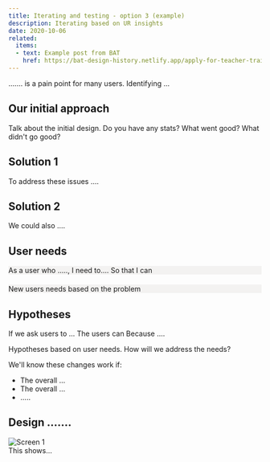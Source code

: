 ```yaml
---
title: Iterating and testing - option 3 (example)
description: Iterating based on UR insights
date: 2020-10-06
related:
  items:
  - text: Example post from BAT
    href: https://bat-design-history.netlify.app/apply-for-teacher-training/getting-references-before-submitting/
---
```

....... is a pain point for many users. Identifying ...

## Our initial approach

Talk about the initial design. Do you have any stats? What went good? What didn't go good?

## Solution 1
To address these issues ....

## Solution 2
We could also ....

## User needs
<div class="govuk-panel" style="background-color:#F3F2F1;text-align:left;margin-bottom:20px;">
<p> As a user who ....., I need to.... So that I can <p>
</div>
<div class="govuk-panel" style="background-color:#F3F2F1;text-align:left;margin-bottom:20px;">
<p> New users needs based on the problem <p>
</div>


## Hypotheses

If we ask users to ...
The users can
Because ....

Hypotheses based on user needs. How will we address the needs?

We'll know these changes work if:
* The overall ...
* The overall ...
* .....

## Design .......
<img src="/images/example-post/02-search-results.png" alt="Screen 1">
<div id="account-number-hint" class="govuk-hint">
This shows...
 </div>
